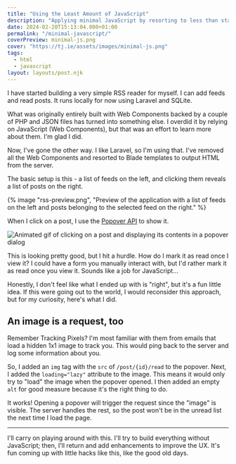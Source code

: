 ```yaml
---
title: "Using the Least Amount of JavaScript"
description: "Applying minimal JavaScript by resorting to less than standard ways of doing things."
date: 2024-02-20T15:13:04.000+01:00
permalink: "/minimal-javascript/"
coverPreview: minimal-js.png
cover: "https://tj.ie/assets/images/minimal-js.png"
tags:
  - html
  - javascript
layout: layouts/post.njk
---
```


I have started building a very simple RSS reader for myself. I can add feeds and read posts. It runs locally for now using Laravel and SQLite.

What was originally entirely built with Web Components backed by a couple of PHP and JSON files has turned into something else. I overdid it by relying on JavaScript (Web Components), but that was an effort to learn more about them. I'm glad I did.

Now, I've gone the other way. I like Laravel, so I'm using that. I've removed all the Web Components and resorted to Blade templates to output HTML from the server.

The basic setup is this - a list of feeds on the left, and clicking them reveals a list of posts on the right.

{% image "rss-preview.png", "Preview of the application with a list of feeds on the left and posts belonging to the selected feed on the right." %}

When I click on a post, I use the [Popover API](/popover-api/) to show it.

<img src="/assets/images/show-post.gif" alt="Animated gif of clicking on a post and displaying its contents in a popover dialog" />

This is looking pretty good, but I hit a hurdle. How do I mark it as read once I view it? I could have a form you manually interact with, but I'd rather mark it as read once you view it. Sounds like a job for JavaScript...

Honestly, I don't feel like what I ended up with is "right", but it's a fun little idea. If this were going out to the world, I would reconsider this approach, but for my curiosity, here's what I did.

## An image is a request, too

Remember Tracking Pixels? I'm most familiar with them from emails that load a hidden 1x1 image to track you. This would ping back to the server and log some information about you.

So, I added an `img` tag with the `src` of `/post/{id}/read` to the popover. Next, I added the `loading="lazy"` attribute to the image. This means it would only try to "load" the image when the popover opened. I then added an empty `alt` for good measure because it's the right thing to do.

It works! Opening a popover will trigger the request since the "image" is visible. The server handles the rest, so the post won't be in the unread list the next time I load the page.

---

I'll carry on playing around with this. I'll try to build everything without JavaScript; then, I'll return and add enhancements to improve the UX. It's fun coming up with little hacks like this, like the good old days.
